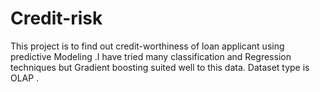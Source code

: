 # Credit-risk
This project is to find out credit-worthiness of loan applicant using predictive Modeling .I have tried many classification and Regression techniques but Gradient boosting suited well to this data. Dataset type  is OLAP  .

